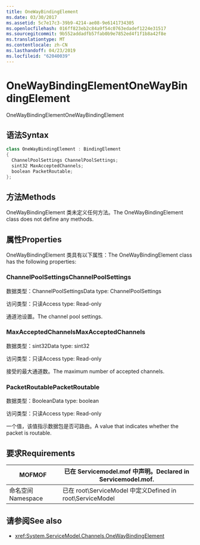 ```yaml
---
title: OneWayBindingElement
ms.date: 03/30/2017
ms.assetid: 5c7e17c3-39b9-4214-ae08-9e6141734305
ms.openlocfilehash: 016ff823eb2c84a9f54c0763edadef1224e31517
ms.sourcegitcommit: 9b552addadfb57fab0b9e7852ed4f1f1b8a42f8e
ms.translationtype: MT
ms.contentlocale: zh-CN
ms.lasthandoff: 04/23/2019
ms.locfileid: "62040039"
---
```

# <a name="onewaybindingelement"></a><span data-ttu-id="29360-102">OneWayBindingElement</span><span class="sxs-lookup"><span data-stu-id="29360-102">OneWayBindingElement</span></span>
<span data-ttu-id="29360-103">OneWayBindingElement</span><span class="sxs-lookup"><span data-stu-id="29360-103">OneWayBindingElement</span></span>  
  
## <a name="syntax"></a><span data-ttu-id="29360-104">语法</span><span class="sxs-lookup"><span data-stu-id="29360-104">Syntax</span></span>  
  
```csharp
class OneWayBindingElement : BindingElement  
{  
  ChannelPoolSettings ChannelPoolSettings;  
  sint32 MaxAcceptedChannels;  
  boolean PacketRoutable;  
};  
```  
  
## <a name="methods"></a><span data-ttu-id="29360-105">方法</span><span class="sxs-lookup"><span data-stu-id="29360-105">Methods</span></span>  
 <span data-ttu-id="29360-106">OneWayBindingElement 类未定义任何方法。</span><span class="sxs-lookup"><span data-stu-id="29360-106">The OneWayBindingElement class does not define any methods.</span></span>  
  
## <a name="properties"></a><span data-ttu-id="29360-107">属性</span><span class="sxs-lookup"><span data-stu-id="29360-107">Properties</span></span>  
 <span data-ttu-id="29360-108">OneWayBindingElement 类具有以下属性：</span><span class="sxs-lookup"><span data-stu-id="29360-108">The OneWayBindingElement class has the following properties:</span></span>  
  
### <a name="channelpoolsettings"></a><span data-ttu-id="29360-109">ChannelPoolSettings</span><span class="sxs-lookup"><span data-stu-id="29360-109">ChannelPoolSettings</span></span>  
 <span data-ttu-id="29360-110">数据类型：ChannelPoolSettings</span><span class="sxs-lookup"><span data-stu-id="29360-110">Data type: ChannelPoolSettings</span></span>  
  
 <span data-ttu-id="29360-111">访问类型：只读</span><span class="sxs-lookup"><span data-stu-id="29360-111">Access type: Read-only</span></span>  
  
 <span data-ttu-id="29360-112">通道池设置。</span><span class="sxs-lookup"><span data-stu-id="29360-112">The channel pool settings.</span></span>  
  
### <a name="maxacceptedchannels"></a><span data-ttu-id="29360-113">MaxAcceptedChannels</span><span class="sxs-lookup"><span data-stu-id="29360-113">MaxAcceptedChannels</span></span>  
 <span data-ttu-id="29360-114">数据类型：sint32</span><span class="sxs-lookup"><span data-stu-id="29360-114">Data type: sint32</span></span>  
  
 <span data-ttu-id="29360-115">访问类型：只读</span><span class="sxs-lookup"><span data-stu-id="29360-115">Access type: Read-only</span></span>  
  
 <span data-ttu-id="29360-116">接受的最大通道数。</span><span class="sxs-lookup"><span data-stu-id="29360-116">The maximum number of accepted channels.</span></span>  
  
### <a name="packetroutable"></a><span data-ttu-id="29360-117">PacketRoutable</span><span class="sxs-lookup"><span data-stu-id="29360-117">PacketRoutable</span></span>  
 <span data-ttu-id="29360-118">数据类型：Boolean</span><span class="sxs-lookup"><span data-stu-id="29360-118">Data type: boolean</span></span>  
  
 <span data-ttu-id="29360-119">访问类型：只读</span><span class="sxs-lookup"><span data-stu-id="29360-119">Access type: Read-only</span></span>  
  
 <span data-ttu-id="29360-120">一个值，该值指示数据包是否可路由。</span><span class="sxs-lookup"><span data-stu-id="29360-120">A value that indicates whether the packet is routable.</span></span>  
  
## <a name="requirements"></a><span data-ttu-id="29360-121">要求</span><span class="sxs-lookup"><span data-stu-id="29360-121">Requirements</span></span>  
  
|<span data-ttu-id="29360-122">MOF</span><span class="sxs-lookup"><span data-stu-id="29360-122">MOF</span></span>|<span data-ttu-id="29360-123">已在 Servicemodel.mof 中声明。</span><span class="sxs-lookup"><span data-stu-id="29360-123">Declared in Servicemodel.mof.</span></span>|  
|---------|-----------------------------------|  
|<span data-ttu-id="29360-124">命名空间</span><span class="sxs-lookup"><span data-stu-id="29360-124">Namespace</span></span>|<span data-ttu-id="29360-125">已在 root\ServiceModel 中定义</span><span class="sxs-lookup"><span data-stu-id="29360-125">Defined in root\ServiceModel</span></span>|  
  
## <a name="see-also"></a><span data-ttu-id="29360-126">请参阅</span><span class="sxs-lookup"><span data-stu-id="29360-126">See also</span></span>

- <xref:System.ServiceModel.Channels.OneWayBindingElement>
